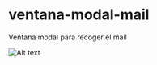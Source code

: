 # ventana-modal-mail
Ventana modal para recoger el mail

![Alt text](https://github.com/php-cl/ventana-modal-email/blob/master/img/1.png?raw=true "Optional Title")
